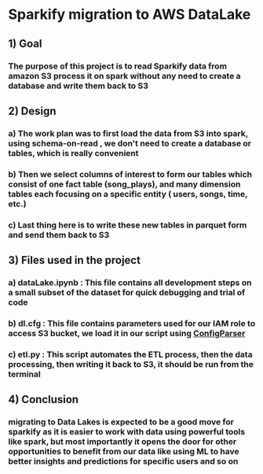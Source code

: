 # Sparkify migration to AWS DataLake

## 1) Goal
### The purpose of this project is to read Sparkify data from amazon S3 process it on spark without any need to create a database and write them back to S3


## 2) Design
### a) The work plan was to first load the data from S3 into spark, using schema-on-read , we don't need to create a database or tables, which is really convenient
### b) Then we select columns of interest to form our tables which consist of one fact table (song_plays), and many dimension tables each focusing on a specific entity ( users, songs, time, etc.)
### c) Last thing here is to write these new tables in parquet form and send them back to S3


## 3) Files used in the project
###   a) dataLake.ipynb : This file contains all development steps on a small subset of the dataset for quick debugging and trial of code 
###   b) dl.cfg : This file contains parameters used for our IAM role to access S3 bucket, we load it in our script using [ConfigParser](https://docs.python.org/3/library/configparser.html) 
###   c) etl.py : This script automates the ETL process, then the data processing, then writing it back to S3, it should be run from the terminal 


## 4) Conclusion
### migrating to Data Lakes is expected to be a good move for sparkify as it is easier to work with data using powerful tools like spark, but most importantly it opens the door for other opportunities to benefit from our data like using ML to have better insights and predictions for specific users and so on
